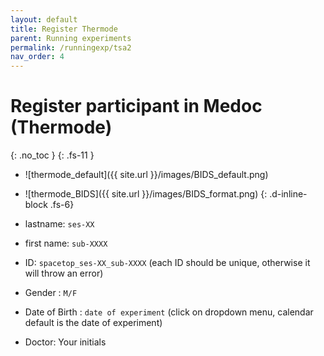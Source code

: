 ```yaml
---
layout: default
title: Register Thermode
parent: Running experiments
permalink: /runningexp/tsa2
nav_order: 4
---
```


# Register participant in Medoc (Thermode)
{: .no_toc }
{: .fs-11 }


* ![thermode_default]({{ site.url }}/images/BIDS_default.png)
* ![thermode_BIDS]({{ site.url }}/images/BIDS_format.png)
{: .d-inline-block .fs-6}



* lastname: `ses-XX`
* first name: `sub-XXXX`
* ID: `spacetop_ses-XX_sub-XXXX` (each ID should be unique, otherwise it will throw an error)
* Gender : `M/F`
* Date of Birth : `date of experiment` (click on dropdown menu, calendar default is the date of experiment)
* Doctor: Your initials
